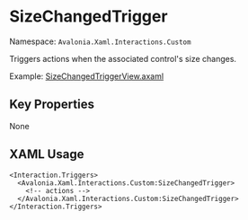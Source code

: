 # SizeChangedTrigger

Namespace: `Avalonia.Xaml.Interactions.Custom`

Triggers actions when the associated control's size changes.

Example: [SizeChangedTriggerView.axaml](samples/BehaviorsTestApplication/Views/Pages/SizeChangedTriggerView.axaml)

## Key Properties
None

## XAML Usage
```xaml
<Interaction.Triggers>
  <Avalonia.Xaml.Interactions.Custom:SizeChangedTrigger>
    <!-- actions -->
  </Avalonia.Xaml.Interactions.Custom:SizeChangedTrigger>
</Interaction.Triggers>
```
